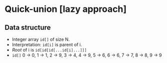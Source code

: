 # Quick-union [lazy approach]

## Data structure

- Integer array `id[]` of size N.
- Interpretation: `id[i]` is parent of i.
- _Root_ of i is `id[id[id[...id[i]...]]]`
- `id[]` 0 -> 0, 1 -> 1, 2 -> 9, 3 -> 4, 4 -> 9, 5 -> 6, 6 -> 6, 7 -> 7, 8 -> 8, 9 -> 9
